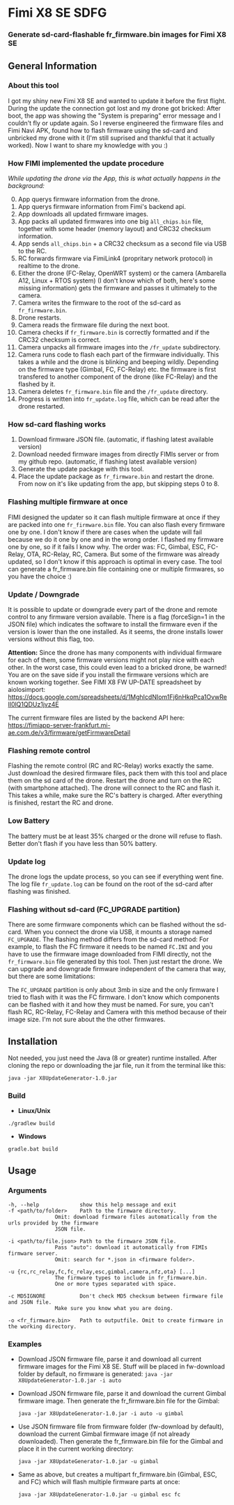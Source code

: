 # Fimi X8 SE SDFG
### Generate sd-card-flashable fr_firmware.bin images for Fimi X8 SE
 
## General Information

### About this tool
I got my shiny new Fimi X8 SE and wanted to update it before the first flight. During the update the connection got lost and my drone got bricked: After boot, the app was showing the "System is preparing" error message and I couldn't fly or update again.
So I reverse engineered the firmware files and Fimi Navi APK, found how to flash firmware using the sd-card and unbricked my drone with it (I'm still suprised and thankful that it actually worked). Now I want to share my knowledge with you :)

### How FIMI implemented the update procedure
*While updating the drone via the App, this is what actually happens in the background:*

 0. App querys firmware information from the drone.
 1. App querys firmware information from Fimi's backend api.
 2. App downloads all updated firmware images.
 3. App packs all updated firmwares into one big ``àll_chips.bin`` file, together with some header (memory layout) and CRC32 checksum information.
 4. App sends ``all_chips.bin`` + a CRC32 checksum as a second file via USB to the RC.
 5. RC forwards firmware via FimiLink4 (propritary network protocol) in realtime to the drone.
 6. Either the drone (FC-Relay, OpenWRT system) or the camera (Ambarella A12, Linux + RTOS system) (I don't know which of both, here's some missing information) gets the firmware and passes it ultimately to the camera.
 7. Camera writes the firmware to the root of the sd-card as ``fr_firmware.bin``.
 8. Drone restarts.
 9. Camera reads the firmware file during the next boot.
 10. Camera checks if ``fr_firmware.bin`` is correctly formatted and if the CRC32 checksum is correct.
 11. Camera unpacks all firmware images into the ``/fr_update`` subdirectory.
 12. Camera runs code to flash each part of the firmware individually. This takes a while and the drone is blinking and beeping wildly. Depending on the firmware type (Gimbal, FC, FC-Relay) etc. the firmware is first transfered to another component of the drone (like FC-Relay) and the flashed by it.
 13. Camera deletes ``fr_firmware.bin`` file and the ``/fr_update`` directory.
 14. Progress is written into ``fr_update.log`` file, which can be read after the drone restarted.

### How sd-card flashing works
 1. Download firmware JSON file. (automatic, if flashing latest available version)
 2. Download needed firmware images from directly FIMIs server or from my github repo. (automatic, if flashing latest available version)
 3. Generate the update package with this tool.
 4. Place the update package as ``fr_firmware.bin`` and restart the drone. From now on it's like updating from the app, but skipping steps 0 to 8.
 
### Flashing multiple firmware at once
FIMI designed the updater so it can flash multiple firmware at once if they are packed into one ``fr_firmware.bin`` file. You can also flash every firmware one by one. I don't know if there are cases when the update will fail because we do it one by one and in the wrong order. I flashed my firmware one by one, so if it fails I know why. The order was: FC, Gimbal, ESC, FC-Relay, OTA, RC-Relay, RC, Camera. But some of the firmware was already updated, so I don't know if this approach is optimal in every case. The tool can generate a fr_firmware.bin file containing one or multiple firmwares, so you have the choice :)

### Update / Downgrade
It is possible to update or downgrade every part of the drone and remote control to any firmware version available.
There is a flag (forceSign=1 in the JSON file) which indicates the software to install the firmware even if the version is lower than the one installed. As it seems, the drone installs lower versions without this flag, too.

**Attention:** Since the drone has many components with individual firmware for each of them, some firmware versions might not play nice with each other. In the worst case, this could even lead to a bricked drone, be warned! You are on the save side if you install the firmware versions which are known working together. See FIMI X8 FW UP-DATE spreadsheet by aiolosimport: https://docs.google.com/spreadsheets/d/1MghIcdNIom1Fj6nHkqPca1OvwRelI0lQ1QDUz1jvz4E

The current firmware files are listed by the backend API here:
https://fimiapp-server-frankfurt.mi-ae.com.de/v3/firmware/getFirmwareDetail

### Flashing remote control
Flashing the remote control (RC and RC-Relay) works exactly the same.
Just download the desired firmware files, pack them with this tool and place them on the sd card of the drone.
Restart the drone and turn on the RC (with smartphone attached).
The drone will connect to the RC and flash it. This takes a while, make sure the RC's battery is charged.
After everything is finished, restart the RC and drone.

### Low Battery
The battery must be at least 35% charged or the drone will refuse to flash. Better don't flash if you have less than 50% battery.

### Update log
The drone logs the update process, so you can see if everything went fine. The log file ``fr_update.log`` can be found on the root of the sd-card after flashing was finished.
 
 ### Flashing without sd-card (FC_UPGRADE partition)
There are some firmware components which can be flashed without the sd-card. When you connect the drone via USB, it mounts a storage named ``FC_UPGRADE``. The flashing method differs from the sd-card method: For example, to flash the FC firmware it needs to be named ``FC.INI`` and you have to use the firmware image downloaded from FIMI directly, not the ``fr_firmware.bin`` file generated by this tool. Then just restart the drone. We can upgrade and downgrade firmware independent of the camera that way, but there are some limitations:

The ``FC_UPGRADE`` partition is only about 3mb in size and the only firmware I tried to flash with it was the FC firmware. I don't know which components can be flashed with it and how they must be named. For sure, you can't flash RC, RC-Relay, FC-Relay and Camera with this method because of their image size. I'm not sure about the the other firmwares.


## Installation
Not needed, you just need the Java (8 or greater) runtime installed. After cloning the repo or downloading the jar file, run it from the terminal like this:

``java -jar X8UpdateGenerator-1.0.jar``

### Build
* **Linux/Unix**

``./gradlew build``

* **Windows**

``gradle.bat build``


## Usage
### Arguments
```
-h, --help             show this help message and exit
-f <path/to/folder>    Path to the firmware directory.
		       Omit: download firmware files automatically from the urls provided by the firmware
		       JSON file.
                       
-i <path/to/file.json> Path to the firmware JSON file.
		       Pass "auto": download it automatically from FIMIs firmware server.
		       Omit: search for *.json in <firmware folder>.
                       
-u {rc,rc_relay,fc,fc_relay,esc,gimbal,camera,nfz,ota} [...]
		       The firmware types to include in fr_firmware.bin.
		       One or more types separated with space.
                       
-c MD5IGNORE           Don't check MD5 checksum between firmware file and JSON file.
		       Make sure you know what you are doing.
                       
-o <fr_firmware.bin>   Path to outputfile. Omit to create firmware in the working directory.

```

### Examples
 * Download JSON firmware file, parse it and download all current firmware images for the Fimi X8 SE.
Stuff will be placed in fw-download folder by default, no firmware is generated:
  ``java -jar X8UpdateGenerator-1.0.jar -i auto``

* Download JSON firmware file, parse it and download the current Gimbal firmware image. Then generate the fr_firmware.bin file for the Gimbal:

  ``java -jar X8UpdateGenerator-1.0.jar -i auto -u gimbal``

* Use JSON firmware file from firmware folder (fw-download by default), download the current Gimbal firmware image (if not already downloaded). Then generate the fr_firmware.bin file for the Gimbal and place it in the current working directory:

  ``java -jar X8UpdateGenerator-1.0.jar -u gimbal``

* Same as above, but creates a multipart fr_firmware.bin (Gimbal, ESC, and FC) which will flash multiple firmware parts at once:

  ``java -jar X8UpdateGenerator-1.0.jar -u gimbal esc fc``
